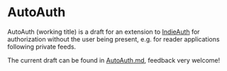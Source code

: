 # AutoAuth

AutoAuth (working title) is a draft for an extension to [IndieAuth](https://indieauth.net/) for authorization without the user being present, e.g. for reader applications following private feeds.

The current draft can be found in [AutoAuth.md](AutoAuth.md), feedback very welcome!